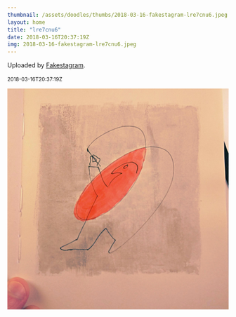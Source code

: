 ```yaml
---
thumbnail: /assets/doodles/thumbs/2018-03-16-fakestagram-lre7cnu6.jpeg
layout: home
title: "lre7cnu6"
date: 2018-03-16T20:37:19Z
img: 2018-03-16-fakestagram-lre7cnu6.jpeg
---
```


Uploaded by [Fakestagram](https://github.com/opyate/fakestagram).

<small>2018-03-16T20:37:19Z</small>

![Uploaded by Fakestagram](/assets/doodles/original/2018-03-16-fakestagram-lre7cnu6.jpeg)

